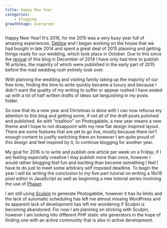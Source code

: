 ```yaml
---
title: Happy New Year
categories:
    - blogging
growthStage: evergreen
---
```


Happy New Year! It's 2016, for me 2015 was a very busy year full of amazing experiences. [Debbie](http://www.hellodeborah.co.uk)
and I began working on the house that we had bought in late 2014 and spent a great deal of 2015 planning and getting things
ready for our wedding, which took place in October. Due to this since the [revival](/blog/2014/12/31/keep-blogging-fun)
of this blog in December of 2014 I have only had time to publish 16 articles, the majority of which were published in
the early part of 2015 before the mad wedding rush entirely took over.

With planning the wedding and visiting family taking up the majority of our free time, finding the time to write quickly
became a luxury and because I didn't want the quality of my writing to suffer or appear rushed I have ended up with a lot
of half written drafts of ideas sat languishing in my posts folder.

So now that its a new year and Christmas is done with I can now refocus my attention to this blog and getting some, if not
all of the draft posts polished and published. As with "tradition" on Photogabble, a new year means a new theme and I
hope to not disappoint with my new flat design inspired layout. There are some features that are yet to go live, mostly
because there isn't enough content to justify switching them on however I am quite proud of this design and feel inspired
by it, to continue blogging for another year.

My goal for 2016 is to write and publish one article per week on a Friday; if I am feeling especially creative I may publish
more than once, however I would rather blogging feel fun and exciting than become something I feel I have to do just to meet some
arbitrary self imposed deadline. To begin the year I will be writing the conclusion to my five part tutorial on writing a 16x16
pixel editor in JavaScript as well as beginning a new tutorial series involving the use of [Phaser](http://www.phaser.io/).

I am still using [Sculpin](https://sculpin.io/) to generate Photogabble, however it has its limits and the lack of automatic
scheduling has left me almost missing WordPress and its apparent lack of development has left me wondering if Sculpin is
becoming abandoned. For now I am planning on sticking with Sculpin, however I am looking into different PHP static site
generators in the hope of finding one with an active community that is also in active development.